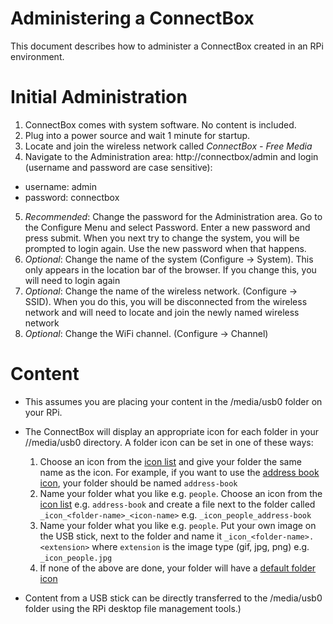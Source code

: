 # Administering a ConnectBox

This document describes how to administer a ConnectBox created in an RPi environment.

# Initial Administration

1. ConnectBox comes with system software. No content is included.
2. Plug into a power source and wait 1 minute for startup.
3. Locate and join the wireless network called _ConnectBox - Free Media_
4. Navigate to the Administration area: http://connectbox/admin and login (username and password are case sensitive):

- username: admin
- password: connectbox

5. _Recommended_: Change the password for the Administration area. Go to the Configure Menu and select Password. Enter a new password and press submit. When you next try to change the system, you will be prompted to login again. Use the new password when that happens.
6. _Optional_: Change the name of the system (Configure -> System). This only appears in the location bar of the browser. If you change this, you will need to login again
7. _Optional_: Change the name of the wireless network. (Configure -> SSID). When you do this, you will be disconnected from the wireless network and will need to locate and join the newly named wireless network
8. _Optional_: Change the WiFi channel. (Configure -> Channel)

# Content

- This assumes you are placing your content in the /media/usb0 folder on your RPi.
- The ConnectBox will display an appropriate icon for each folder in your //media/usb0 directory. A folder icon can be set in one of these ways:
  1. Choose an icon from the [icon list](http://fontawesome.io/icons/) and give your folder the same name as the icon. For example, if you want to use the [address book icon](http://fontawesome.io/icon/address-book), your folder should be named `address-book`
  2. Name your folder what you like e.g. `people`. Choose an icon from the [icon list](http://fontawesome.io/icons/) e.g. `address-book` and create a file next to the folder called `_icon_<folder-name>_<icon-name>` e.g. `_icon_people_address-book`
  3. Name your folder what you like e.g. `people`. Put your own image on the USB stick, next to the folder and name it `_icon_<folder-name>.<extension>` where `extension` is the image type (gif, jpg, png) e.g. `_icon_people.jpg`
  4. If none of the above are done, your folder will have a [default folder icon](http://fontawesome.io/icon/folder/)

- Content from a USB stick can be directly transferred to the /media/usb0 folder using the RPi desktop file management tools.)